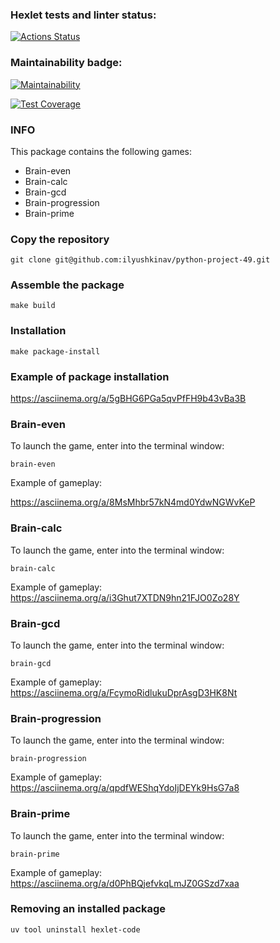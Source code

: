 ### Hexlet tests and linter status:
[![Actions Status](https://github.com/ilyushkinav/python-project-49/actions/workflows/hexlet-check.yml/badge.svg)](https://github.com/ilyushkinav/python-project-49/actions)

### Maintainability badge:
[![Maintainability](https://api.codeclimate.com/v1/badges/5b5d55f3182f72101dd4/maintainability)](https://codeclimate.com/github/ilyushkinav/python-project-49/maintainability)

[![Test Coverage](https://api.codeclimate.com/v1/badges/5b5d55f3182f72101dd4/test_coverage)](https://codeclimate.com/github/ilyushkinav/python-project-49/test_coverage)

### INFO
This package contains the following games:
* Brain-even
* Brain-calc
* Brain-gcd
* Brain-progression
* Brain-prime

### Copy the repository
```
git clone git@github.com:ilyushkinav/python-project-49.git
```

### Assemble the package
```
make build
```

### Installation
```
make package-install
```

### Example of package installation
   https://asciinema.org/a/5gBHG6PGa5qvPfFH9b43vBa3B

### Brain-even
To launch the game, enter into the terminal window:
```
brain-even
```
Example of gameplay:

   https://asciinema.org/a/8MsMhbr57kN4md0YdwNGWvKeP

### Brain-calc
To launch the game, enter into the terminal window:
```
brain-calc
```
Example of gameplay:
   https://asciinema.org/a/i3Ghut7XTDN9hn21FJO0Zo28Y

### Brain-gcd
To launch the game, enter into the terminal window:
```
brain-gcd
```
Example of gameplay:
   https://asciinema.org/a/FcymoRidlukuDprAsgD3HK8Nt

### Brain-progression
To launch the game, enter into the terminal window:
```
brain-progression
```
Example of gameplay:
   https://asciinema.org/a/qpdfWEShqYdoIjDEYk9HsG7a8

### Brain-prime
To launch the game, enter into the terminal window:
```
brain-prime
```
Example of gameplay:
   https://asciinema.org/a/d0PhBQjefvkqLmJZ0GSzd7xaa

### Removing an installed package
```
uv tool uninstall hexlet-code
```